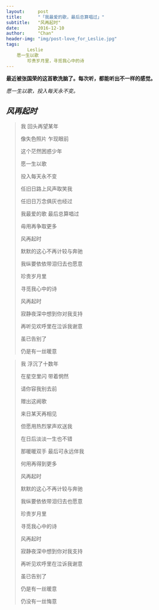 ```yaml
---
layout:     post
title:      "「我最爱的歌，最后总算唱过」"
subtitle:   "风再起时"
date:       2016-12-10
author:     "Chan"
header-img: "img/post-love_for_Leslie.jpg"
tags:
        Leslie
	愿一生以歌
        珍贵岁月里，寻觅我心中的诗
---
```


**最近被张国荣的这首歌洗脑了。每次听，都能听出不一样的感觉。**

*愿一生以歌，投入每天永不变。*

## ***风再起时***

> 我	 回头再望某年
>
> 像失色照片	 乍现眼前
>
> 这个茫然困惑少年
>
> 愿一生以歌
>
> 投入每天永不变
>
> 任旧日路上风声取笑我
>
> 任旧日万念俱灰也经过
>
> 我最爱的歌	 最后总算唱过
>
> 毋用再争取更多
>
> 风再起时 
>
> 默默的这心不再计较与奔驰
>
> 我纵要依依带泪归去也愿意
>
> 珍贵岁月里
>
> 寻觅我心中的诗
>
> 风再起时
>
> 寂静夜深中想到你对我支持
>
> 再听见欢呼里在泣诉我谢意
>
> 虽已告别了
>
> 仍是有一丝暖意

> 我	 浮沉了十数年
>
> 在星空里闪	 带着惘然
>
> 请你容我别去前
>
> 赠出这阙歌
>
> 来日某天再相见
>
> 但愿用热烈掌声欢送我
>
> 在日后淡淡一生也不错
>
> 那暖暖双手	最后可永远伴我
>
> 何用再得到更多
>
> 风再起时
>
> 默默的这心不再计较与奔驰
>
> 我纵要依依带泪归去也愿意
>
> 珍贵岁月里
>
> 寻觅我心中的诗
>
> 风再起时
>
> 寂静夜深中想到你对我支持
>
> 再听见欢呼里在泣诉我谢意
>
> 虽已告别了
>
> 仍是有一丝暖意
>
> 仍没有一丝悔意